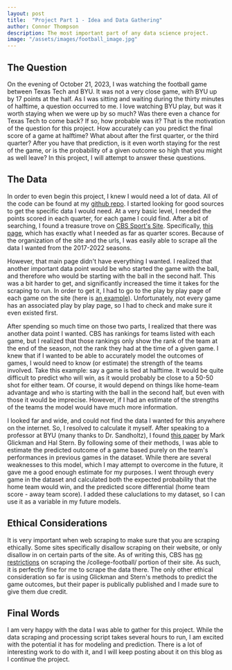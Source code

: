 ```yaml
---
layout: post
title:  "Project Part 1 - Idea and Data Gathering"
author: Connor Thompson
description: The most important part of any data science project.
image: "/assets/images/football_image.jpg"
---
```


## The Question
On the evening of October 21, 2023, I was watching the football game between Texas Tech and BYU.  It was not a very close game, with BYU up by 17 points at the half.  As I was sitting and waiting during the thirty minutes of halftime, a question occurred to me.  I love watching BYU play, but was it worth staying when we were up by so much?  Was there even a chance for Texas Tech to come back?  If so, how probable was it?
That is the motivation of the question for this project.  How accurately can you predict the final score of a game at halftime?  What about after the first quarter, or the third quarter?  After you have that prediction, is it even worth staying for the rest of the game, or is the probability of a given outcome so high that you might as well leave?  In this project, I will attempt to answer these questions.

## The Data
In order to even begin this project, I knew I would need a lot of data.  All of the code can be found at my <a href="https://github.com/csthomps/s386-project" target="_blank">github repo</a>. 
I started looking for good sources to get the specific data I would need.  At a very basic level, I needed the points scored in each quarter, for each game I could find.  After a bit of searching, I found a treasure trove on <a href="https://www.cbssports.com/" target="_blank">CBS Sport's Site</a>.  Specifically, <a href="https://www.cbssports.com/college-football/scoreboard/FBS/2023/regular/10/" target="_blank">this page</a>, which has exactly what I needed as far as quarter scores.  Because of the organization of the site and the urls, I was easily able to scrape all the data I wanted from the 2017-2022 seasons.  

However, that main page didn't have everything I wanted.  I realized that another important data point would be who started the game with the ball, and therefore who would be starting with the ball in the second half.  This was a bit harder to get, and significantly increased the time it takes for the scraping to run.  In order to get it, I had to go to the play by play page of each game on the site (here is <a href="https://www.cbssports.com/college-football/gametracker/playbyplay/NCAAF_20231104_UL@ARKST/" target="_blank">an example</a>).  Unfortunately, not every game has an associated play by play page, so I had to check and make sure it even existed first.

After spending so much time on those two parts, I realized that there was another data point I wanted.  CBS has rankings for teams listed with each game, but I realized that those rankings only show the rank of the team at the end of the season, not the rank they had at the time of a given game.  I knew that if I wanted to be able to accurately model the outcomes of games, I would need to know (or estimate) the strength of the teams involved.  Take this example:  say a game is tied at halftime.  It would be quite difficult to predict who will win, as it would probably be close to a 50-50 shot for either team.  Of course, it would depend on things like home-team advantage and who is starting with the ball in the second half, but even with those it would be imprecise.  However, if I had an estimate of the strengths of the teams the model would have much more information.

I looked far and wide, and could not find the data I wanted for this anywhere on the internet.  So, I resolved to calculate it myself.  After speaking to a professor at BYU (many thanks to Dr. Sandholtz), I found <a href="http://www.glicko.net/research/nfl-chapter.pdf" target="_blank">this paper</a> by Mark Glickman and Hal Stern.  By following some of their methods, I was able to estimate the predicted outcome of a game based purely on the team's performances in previous games in the dataset.  While there are several weaknesses to this model, which I may attempt to overcome in the future, it gave me a good enough estimate for my purposes.  I went through every game in the dataset and calculated both the expected probability that the home team would win, and the predicted score differential (home team score - away team score).  I added these caluclations to my dataset, so I can use it as a variable in my future models.

## Ethical Considerations
It is very important when web scraping to make sure that you are scraping ethically.  Some sites specifically disallow scraping on their website, or only disallow in on certain parts of the site.  As of writing this, CBS has <a href="https://www.cbssports.com/robots.txt" target="_blank">no restrictions</a> on scraping the /college-football/ portion of their site.  As such, it is perfectly fine for me to scrape the data there.  The only other ethical consideration so far is using Glickman and Stern's methods to predict the game outcomes, but their paper is publically published and I made sure to give them due credit.

## Final Words
I am very happy with the data I was able to gather for this project.  While the data scraping and processing script takes several hours to run, I am excited with the potential it has for modeling and prediction.  There is a lot of interesting work to do with it, and I will keep posting about it on this blog as I continue the project.